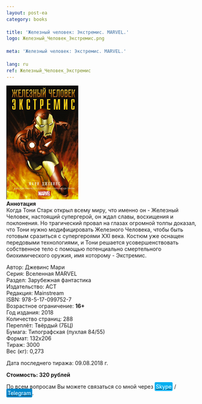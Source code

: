 ```yaml
---
layout: post-ea
category: books

title: 'Железный человек: Экстремис. MARVEL.'
logo: Железный_Человек_Экстремис.png

meta: 'Железный человек: Экстремис. MARVEL.'

lang: ru
ref: Железный_Человек_Экстремис
---
```


<a data-fancybox="gallery" href="/img/books/Железный_Человек_Экстремис.png"><img src="/img/books/Железный_Человек_Экстремис.png" alt=""></a>  
**Аннотация**  
Когда Тони Старк открыл всему миру, что именно он - Железный Человек, настоящий супергерой, он ждал славы, восхищения и поклонения. Но трагический провал на глазах огромной толпы доказал, что Тони нужно модифицировать Железного Человека, чтобы быть готовым сразиться с супергероями XXI века. Костюм уже оснащен передовыми технологиями, и Тони решается усовершенствовать собственное тело с помощью потенциально смертельного биохимического оружия, имя которому - Экстремис.

Автор: Джевинс Мари  
Серия: Вселенная MARVEL  
Раздел: Зарубежная фантастика  
Издательство: АСТ  
Редакция: Mainstream  
ISBN: 978-5-17-099752-7  
Возрастное ограничение: **16+**  
Год издания: 2018  
Количество страниц: 288  
Переплёт: Твёрдый  (7БЦ)  
Бумага: Типографская (пухлая 84/55)  
Формат: 132х206  
Тираж: 3000  
Вес (кг): 0,273

Дата последнего тиража:	09.08.2018 г.

**Стоимость: 320 рублей**

По всем вопросам Вы можете связаться со мной через <a href="skype:chutkoy89?call" target="_blank"><span style="background-color:#00aff0; color:white; padding:3px; border-radius: 3px">Skype</span></a> / <a href="https://t.me/chutkoy" target="_blank"><span style="background-color:#0088cc; color:white; padding:3px; border-radius: 3px">Telegram</span></a>.